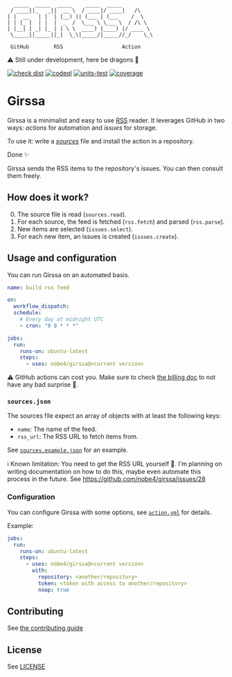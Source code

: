 ```
  _____  _____  _____    _____  _____
 / ____||_   _||  __ \  / ____|/ ____|   /\
| |  __   | |  | |__) || (___ | (___    /  \
| | |_ |  | |  |  _  /  \___ \ \___ \  / /\ \
| |__| | _| |_ | | \ \  ____) |____) |/ ____ \
 \_____||_____||_|  \_\|_____/|_____//_/    \_\

 GitHub        RSS                   Action

```

:warning: Still under development, here be dragons :dragon:

[![check dist](https://github.com/nobe4/girssa/actions/workflows/check-dist.yml/badge.svg)](https://github.com/nobe4/girssa/actions/workflows/check-dist.yml)
[![codeql](https://github.com/nobe4/girssa/actions/workflows/codeql-analysis.yml/badge.svg)](https://github.com/nobe4/girssa/actions/workflows/codeql-analysis.yml)
[![units-test](https://github.com/nobe4/girssa/actions/workflows/test.yml/badge.svg)](https://github.com/nobe4/girssa/actions/workflows/test.yml)
[![coverage](https://github.com/nobe4/girssa/actions/workflows/coverage.yml/badge.svg)](https://github.com/nobe4/girssa/actions/workflows/coverage.yml)

# Girssa

Girssa is a minimalist and easy to use [RSS](https://en.wikipedia.org/wiki/RSS) reader.
It leverages GitHub in two ways: _actions_ for automation and _issues_ for storage.

To use it: write a [_sources_](./sources.example.json) file and install the action in a repository.

Done :sparkles:

Girssa sends the RSS items to the repository's issues. You can then consult them freely.

## How does it work?

0. The source file is read (`sources.read`).
1. For each source, the feed is fetched (`rss.fetch`) and parsed (`rss.parse`).
2. New items are selected (`issues.select`).
3. For each new item, an issues is created (`issues.create`).

## Usage and configuration

You can run Girssa on an automated basis.

```yaml
name: build rss feed

on:
  workflow_dispatch:
  schedule:
    # Every day at midnight UTC
    - cron: "0 0 * * *"

jobs:
  run:
    runs-on: ubuntu-latest
    steps:
      - uses: nobe4/girssa@<current version>
```

:warning: GitHub actions can cost you. Make sure to check [the billing doc](https://docs.github.com/en/actions/learn-github-actions/usage-limits-billing-and-administration) to not have any bad surprise :money_with_wings:.

### `sources.json`

The sources file expect an array of objects with at least the following keys:

- `name`: The name of the feed.
- `rss_url`: The RSS URL to fetch items from.

See [`sources.example.json`](./sources.example.json) for an example.

:information_source: Known limitation: You need to get the RSS URL yourself :grimacing:.
I'm planning on writing documentation on how to do this, maybe even automate this process in the future.
See https://github.com/nobe4/girssa/issues/28

### Configuration

You can configure Girssa with some options, see [`action.yml`](./action.yml) for details.

Example:

```yaml
jobs:
  run:
    runs-on: ubuntu-latest
    steps:
      - uses: nobe4/girssa@<current version>
        with:
          repository: <another/repository>
          token: <token with access to another/repository>
          noop: true
```

## Contributing

See [the contributing guide](./CONTRIBUTING.mg)

## License

See [LICENSE](./LICENSE)
